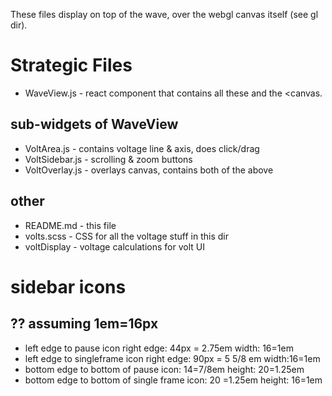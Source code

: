 These files display on top of the wave, over the webgl canvas itself (see gl dir).

# Strategic Files

* WaveView.js - react component that contains all these and the <canvas.

## sub-widgets of WaveView
* VoltArea.js - contains voltage line & axis, does click/drag
* VoltSidebar.js - scrolling & zoom buttons
* VoltOverlay.js - overlays canvas, contains both of the above

## other
* README.md - this file
* volts.scss - CSS for all the voltage stuff in this dir
* voltDisplay - voltage calculations for volt UI


# sidebar icons

## ??  assuming 1em=16px
* left edge to pause icon right edge: 44px = 2.75em  width: 16=1em
* left edge to singleframe icon right edge: 90px = 5 5/8 em    width:16=1em
* bottom edge to bottom of pause icon: 14=7/8em  height: 20=1.25em
* bottom edge to bottom of single frame icon: 20 =1.25em  height: 16=1em



